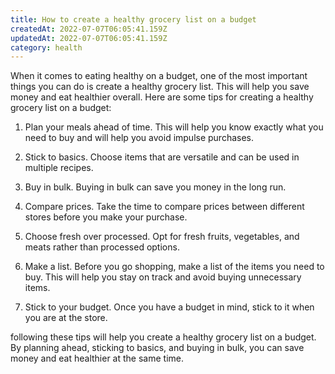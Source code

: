 ```yaml
---
title: How to create a healthy grocery list on a budget
createdAt: 2022-07-07T06:05:41.159Z
updatedAt: 2022-07-07T06:05:41.159Z
category: health
---
```


When it comes to eating healthy on a budget, one of the most important things you can do is create a healthy grocery list. This will help you save money and eat healthier overall. Here are some tips for creating a healthy grocery list on a budget:

1. Plan your meals ahead of time. This will help you know exactly what you need to buy and will help you avoid impulse purchases.

2. Stick to basics. Choose items that are versatile and can be used in multiple recipes.

3. Buy in bulk. Buying in bulk can save you money in the long run.

4. Compare prices. Take the time to compare prices between different stores before you make your purchase.

5. Choose fresh over processed. Opt for fresh fruits, vegetables, and meats rather than processed options.

6. Make a list. Before you go shopping, make a list of the items you need to buy. This will help you stay on track and avoid buying unnecessary items.

7. Stick to your budget. Once you have a budget in mind, stick to it when you are at the store.

 following these tips will help you create a healthy grocery list on a budget. By planning ahead, sticking to basics, and buying in bulk, you can save money and eat healthier at the same time.
